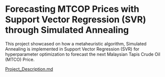 # Forecasting MTCOP Prices with Support Vector Regression (SVR) through Simulated Annealing 
This project showcased on how a metaheuristic algorithm, Simulated Annealing is implemented in Support Vector Regression (SVR) for hyperparameter optimization to forecast the next Malaysian Tapis Crude Oil (MTCO) Price.


[Project_Description.md](https://github.com/ArdaniahJ/Forecasting_MTCO_Prices_with_SVR_through_Simulated_Annealing/blob/0abe7659294906e45d082d7135c9d0b66342a978/Project_Description.md)


